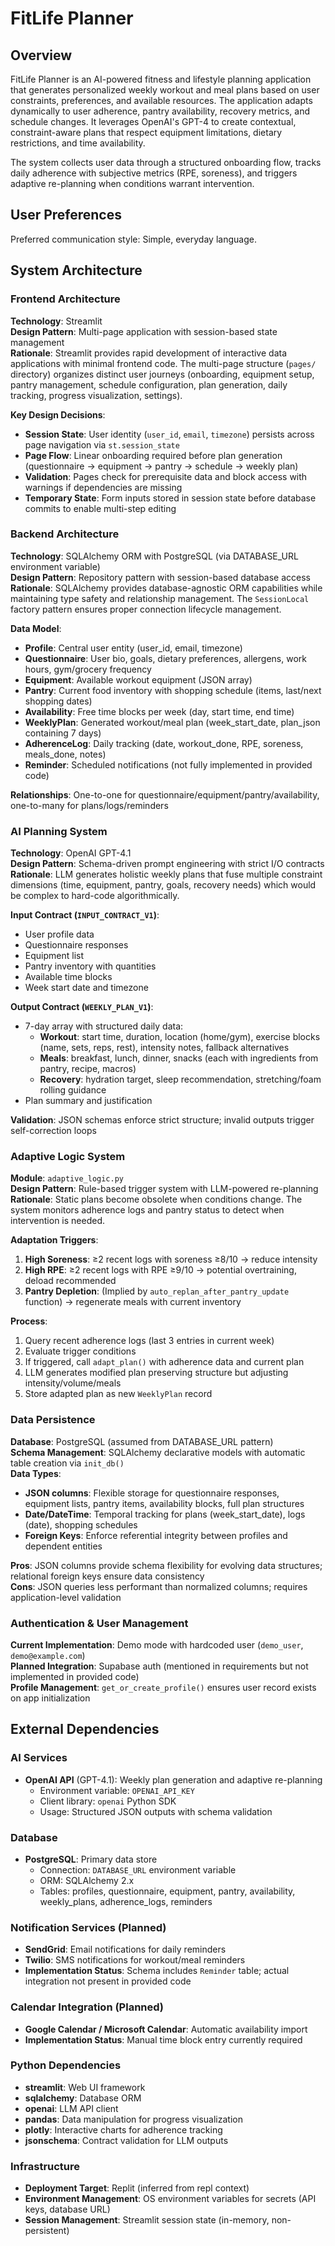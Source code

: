 # FitLife Planner

## Overview

FitLife Planner is an AI-powered fitness and lifestyle planning application that generates personalized weekly workout and meal plans based on user constraints, preferences, and available resources. The application adapts dynamically to user adherence, pantry availability, recovery metrics, and schedule changes. It leverages OpenAI's GPT-4 to create contextual, constraint-aware plans that respect equipment limitations, dietary restrictions, and time availability.

The system collects user data through a structured onboarding flow, tracks daily adherence with subjective metrics (RPE, soreness), and triggers adaptive re-planning when conditions warrant intervention.

## User Preferences

Preferred communication style: Simple, everyday language.

## System Architecture

### Frontend Architecture
**Technology**: Streamlit  
**Design Pattern**: Multi-page application with session-based state management  
**Rationale**: Streamlit provides rapid development of interactive data applications with minimal frontend code. The multi-page structure (`pages/` directory) organizes distinct user journeys (onboarding, equipment setup, pantry management, schedule configuration, plan generation, daily tracking, progress visualization, settings).

**Key Design Decisions**:
- **Session State**: User identity (`user_id`, `email`, `timezone`) persists across page navigation via `st.session_state`
- **Page Flow**: Linear onboarding required before plan generation (questionnaire → equipment → pantry → schedule → weekly plan)
- **Validation**: Pages check for prerequisite data and block access with warnings if dependencies are missing
- **Temporary State**: Form inputs stored in session state before database commits to enable multi-step editing

### Backend Architecture
**Technology**: SQLAlchemy ORM with PostgreSQL (via DATABASE_URL environment variable)  
**Design Pattern**: Repository pattern with session-based database access  
**Rationale**: SQLAlchemy provides database-agnostic ORM capabilities while maintaining type safety and relationship management. The `SessionLocal` factory pattern ensures proper connection lifecycle management.

**Data Model**:
- **Profile**: Central user entity (user_id, email, timezone)
- **Questionnaire**: User bio, goals, dietary preferences, allergens, work hours, gym/grocery frequency
- **Equipment**: Available workout equipment (JSON array)
- **Pantry**: Current food inventory with shopping schedule (items, last/next shopping dates)
- **Availability**: Free time blocks per week (day, start time, end time)
- **WeeklyPlan**: Generated workout/meal plan (week_start_date, plan_json containing 7 days)
- **AdherenceLog**: Daily tracking (date, workout_done, RPE, soreness, meals_done, notes)
- **Reminder**: Scheduled notifications (not fully implemented in provided code)

**Relationships**: One-to-one for questionnaire/equipment/pantry/availability, one-to-many for plans/logs/reminders

### AI Planning System
**Technology**: OpenAI GPT-4.1  
**Design Pattern**: Schema-driven prompt engineering with strict I/O contracts  
**Rationale**: LLM generates holistic weekly plans that fuse multiple constraint dimensions (time, equipment, pantry, goals, recovery needs) which would be complex to hard-code algorithmically.

**Input Contract (`INPUT_CONTRACT_V1`)**:
- User profile data
- Questionnaire responses
- Equipment list
- Pantry inventory with quantities
- Available time blocks
- Week start date and timezone

**Output Contract (`WEEKLY_PLAN_V1`)**:
- 7-day array with structured daily data:
  - **Workout**: start time, duration, location (home/gym), exercise blocks (name, sets, reps, rest), intensity notes, fallback alternatives
  - **Meals**: breakfast, lunch, dinner, snacks (each with ingredients from pantry, recipe, macros)
  - **Recovery**: hydration target, sleep recommendation, stretching/foam rolling guidance
- Plan summary and justification

**Validation**: JSON schemas enforce strict structure; invalid outputs trigger self-correction loops

### Adaptive Logic System
**Module**: `adaptive_logic.py`  
**Design Pattern**: Rule-based trigger system with LLM-powered re-planning  
**Rationale**: Static plans become obsolete when conditions change. The system monitors adherence logs and pantry status to detect when intervention is needed.

**Adaptation Triggers**:
1. **High Soreness**: ≥2 recent logs with soreness ≥8/10 → reduce intensity
2. **High RPE**: ≥2 recent logs with RPE ≥9/10 → potential overtraining, deload recommended
3. **Pantry Depletion**: (Implied by `auto_replan_after_pantry_update` function) → regenerate meals with current inventory

**Process**:
1. Query recent adherence logs (last 3 entries in current week)
2. Evaluate trigger conditions
3. If triggered, call `adapt_plan()` with adherence data and current plan
4. LLM generates modified plan preserving structure but adjusting intensity/volume/meals
5. Store adapted plan as new `WeeklyPlan` record

### Data Persistence
**Database**: PostgreSQL (assumed from DATABASE_URL pattern)  
**Schema Management**: SQLAlchemy declarative models with automatic table creation via `init_db()`  
**Data Types**:
- **JSON columns**: Flexible storage for questionnaire responses, equipment lists, pantry items, availability blocks, full plan structures
- **Date/DateTime**: Temporal tracking for plans (week_start_date), logs (date), shopping schedules
- **Foreign Keys**: Enforce referential integrity between profiles and dependent entities

**Pros**: JSON columns provide schema flexibility for evolving data structures; relational foreign keys ensure data consistency  
**Cons**: JSON queries less performant than normalized columns; requires application-level validation

### Authentication & User Management
**Current Implementation**: Demo mode with hardcoded user (`demo_user`, `demo@example.com`)  
**Planned Integration**: Supabase auth (mentioned in requirements but not implemented in provided code)  
**Profile Management**: `get_or_create_profile()` ensures user record exists on app initialization

## External Dependencies

### AI Services
- **OpenAI API** (GPT-4.1): Weekly plan generation and adaptive re-planning
  - Environment variable: `OPENAI_API_KEY`
  - Client library: `openai` Python SDK
  - Usage: Structured JSON outputs with schema validation

### Database
- **PostgreSQL**: Primary data store
  - Connection: `DATABASE_URL` environment variable
  - ORM: SQLAlchemy 2.x
  - Tables: profiles, questionnaire, equipment, pantry, availability, weekly_plans, adherence_logs, reminders

### Notification Services (Planned)
- **SendGrid**: Email notifications for daily reminders
- **Twilio**: SMS notifications for workout/meal reminders
- **Implementation Status**: Schema includes `Reminder` table; actual integration not present in provided code

### Calendar Integration (Planned)
- **Google Calendar / Microsoft Calendar**: Automatic availability import
- **Implementation Status**: Manual time block entry currently required

### Python Dependencies
- **streamlit**: Web UI framework
- **sqlalchemy**: Database ORM
- **openai**: LLM API client
- **pandas**: Data manipulation for progress visualization
- **plotly**: Interactive charts for adherence tracking
- **jsonschema**: Contract validation for LLM outputs

### Infrastructure
- **Deployment Target**: Replit (inferred from repl context)
- **Environment Management**: OS environment variables for secrets (API keys, database URL)
- **Session Management**: Streamlit session state (in-memory, non-persistent)